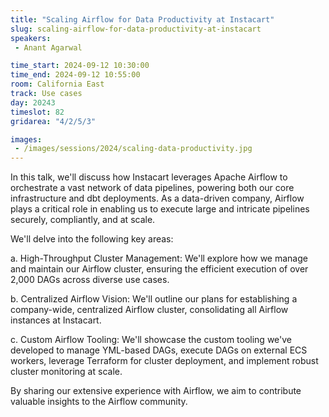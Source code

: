 ```yaml
---
title: "Scaling Airflow for Data Productivity at Instacart"
slug: scaling-airflow-for-data-productivity-at-instacart
speakers:
 - Anant Agarwal

time_start: 2024-09-12 10:30:00
time_end: 2024-09-12 10:55:00
room: California East
track: Use cases
day: 20243
timeslot: 82
gridarea: "4/2/5/3"

images: 
 - /images/sessions/2024/scaling-data-productivity.jpg
---
```


In this talk, we'll discuss how Instacart leverages Apache Airflow to orchestrate a vast network of data pipelines, powering both our core infrastructure and dbt deployments. As a data-driven company, Airflow plays a critical role in enabling us to execute large and intricate pipelines securely, compliantly, and at scale.
 
We'll delve into the following key areas:
 
 a. High-Throughput Cluster Management: We'll explore how we manage and maintain our Airflow cluster, ensuring the efficient execution of over 2,000 DAGs across diverse use cases.
 
 b. Centralized Airflow Vision: We'll outline our plans for establishing a company-wide, centralized Airflow cluster, consolidating all Airflow instances at Instacart.
 
 c. Custom Airflow Tooling: We'll showcase the custom tooling we've developed to manage YML-based DAGs, execute DAGs on external ECS workers, leverage Terraform for cluster deployment, and implement robust cluster monitoring at scale.
 
By sharing our extensive experience with Airflow, we aim to contribute valuable insights to the Airflow community.